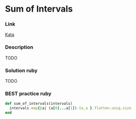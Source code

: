 # Sum of Intervals

### Link
[Kata](https://www.codewars.com/kata/sum-of-intervals)

### Description
TODO

### Solution ruby
TODO

### BEST practice ruby

```ruby
def sum_of_intervals(intervals)
  intervals.map{|a| (a[0]...a[1]).to_a }.flatten.uniq.size
end
```
